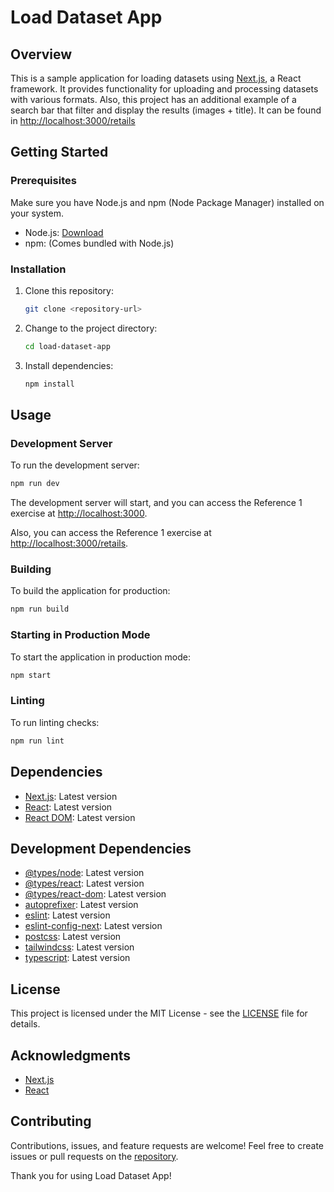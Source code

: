 # Load Dataset App

## Overview

This is a sample application for loading datasets using [Next.js](https://nextjs.org/), a React framework. It provides functionality for uploading and processing datasets with various formats.
Also, this project has an additional example of a search bar that filter and display the results (images + title). It can be found in [http://localhost:3000/retails](http://localhost:3000/retails)

## Getting Started

### Prerequisites

Make sure you have Node.js and npm (Node Package Manager) installed on your system.

- Node.js: [Download](https://nodejs.org/)
- npm: (Comes bundled with Node.js)

### Installation

1. Clone this repository:

   ```bash
   git clone <repository-url>
   ```

2. Change to the project directory:

   ```bash
   cd load-dataset-app
   ```

3. Install dependencies:

   ```bash
   npm install
   ```

## Usage

### Development Server

To run the development server:

```bash
npm run dev
```

The development server will start, and you can access the Reference 1 exercise at [http://localhost:3000](http://localhost:3000).

Also, you can access the Reference 1 exercise at [http://localhost:3000/retails](http://localhost:3000/retails).

### Building

To build the application for production:

```bash
npm run build
```

### Starting in Production Mode

To start the application in production mode:

```bash
npm start
```

### Linting

To run linting checks:

```bash
npm run lint
```

## Dependencies

- [Next.js](https://nextjs.org/): Latest version
- [React](https://reactjs.org/): Latest version
- [React DOM](https://reactjs.org/): Latest version

## Development Dependencies

- [@types/node](https://www.npmjs.com/package/@types/node): Latest version
- [@types/react](https://www.npmjs.com/package/@types/react): Latest version
- [@types/react-dom](https://www.npmjs.com/package/@types/react-dom): Latest version
- [autoprefixer](https://www.npmjs.com/package/autoprefixer): Latest version
- [eslint](https://www.npmjs.com/package/eslint): Latest version
- [eslint-config-next](https://www.npmjs.com/package/eslint-config-next): Latest version
- [postcss](https://www.npmjs.com/package/postcss): Latest version
- [tailwindcss](https://www.npmjs.com/package/tailwindcss): Latest version
- [typescript](https://www.npmjs.com/package/typescript): Latest version

## License

This project is licensed under the MIT License - see the [LICENSE](LICENSE) file for details.

## Acknowledgments

- [Next.js](https://nextjs.org/)
- [React](https://reactjs.org/)

## Contributing

Contributions, issues, and feature requests are welcome! Feel free to create issues or pull requests on the [repository](repository-url).

Thank you for using Load Dataset App!
